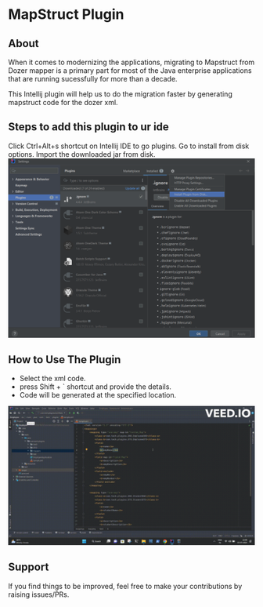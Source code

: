 # MapStruct Plugin

## About

When it comes to modernizing the applications, migrating to Mapstruct from Dozer mapper is a primary part for most of the Java enterprise applications that are running sucessfully for more than a decade.

This Intellij plugin will help us to do the migration faster by generating mapstruct code for the dozer xml.

## Steps to add this plugin to ur ide

Click Ctrl+Alt+s shortcut on Intellij IDE to go plugins.
Go to install from disk options.
Import the downloaded  jar from disk. <br>
![to](Documents/to.png "to")

## How to Use The Plugin
- Select the xml code.
- press Shift + ` shortcut  and provide the details.
- Code will be generated at the specified location.


![GIF](Documents/MapStructGIF.gif "GIF")

## Support

If you find things to be improved, feel free to make your contributions by raising issues/PRs.